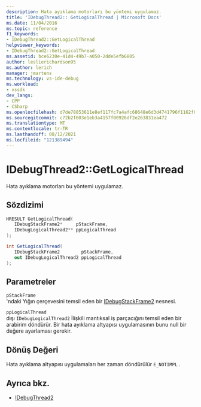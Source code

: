 ```yaml
---
description: Hata ayıklama motorları bu yöntemi uygulamaz.
title: 'IDebugThread2:: GetLogicalThread | Microsoft Docs'
ms.date: 11/04/2016
ms.topic: reference
f1_keywords:
- IDebugThread2::GetLogicalThread
helpviewer_keywords:
- IDebugThread2::GetLogicalThread
ms.assetid: bce6230e-41d4-49b7-a050-2dde5efb6805
author: leslierichardson95
ms.author: lerich
manager: jmartens
ms.technology: vs-ide-debug
ms.workload:
- vssdk
dev_langs:
- CPP
- CSharp
ms.openlocfilehash: d7de78853611e8ef117fc7a4afc68648e6d3d4741796f1162f09b759331d9c9d
ms.sourcegitcommit: c72b2f603e1eb3a4157f00926df2e263831ea472
ms.translationtype: MT
ms.contentlocale: tr-TR
ms.lasthandoff: 08/12/2021
ms.locfileid: "121389494"
---
```

# <a name="idebugthread2getlogicalthread"></a>IDebugThread2::GetLogicalThread
Hata ayıklama motorları bu yöntemi uygulamaz.

## <a name="syntax"></a>Sözdizimi

```cpp
HRESULT GetLogicalThread( 
   IDebugStackFrame2*     pStackFrame,
   IDebugLogicalThread2** ppLogicalThread
);
```

```csharp
int GetLogicalThread( 
   IDebugStackFrame2        pStackFrame,
   out IDebugLogicalThread2 ppLogicalThread
);
```

## <a name="parameters"></a>Parametreler
`pStackFrame`\
'ndaki Yığın çerçevesini temsil eden bir [IDebugStackFrame2](../../../extensibility/debugger/reference/idebugstackframe2.md) nesnesi.

`ppLogicalThread`\
dışı `IDebugLogicalThread2` İlişkili mantıksal iş parçacığını temsil eden bir arabirim döndürür. Bir hata ayıklama altyapısı uygulamasının bunu null bir değere ayarlaması gerekir.

## <a name="return-value"></a>Dönüş Değeri
 Hata ayıklama altyapısı uygulamaları her zaman döndürülür `E_NOTIMPL` .

## <a name="see-also"></a>Ayrıca bkz.
- [IDebugThread2](../../../extensibility/debugger/reference/idebugthread2.md)
